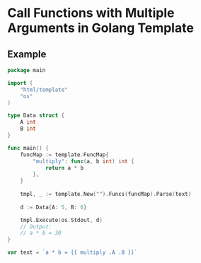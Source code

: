 # Call Functions with Multiple Arguments in Golang Template

## Example
```go
package main

import (
    "html/template"
    "os"
)

type Data struct {
    A int
    B int
}

func main() {
    funcMap := template.FuncMap{
        "multiply": func(a, b int) int {
            return a * b
        },
    }
    
    tmpl, _ := template.New("").Funcs(funcMap).Parse(text)
    
    d := Data{A: 5, B: 6}

    tmpl.Execute(os.Stdout, d)
    // Output:
    // a * b = 30
}

var text = `a * b = {{ multiply .A .B }}`
```
